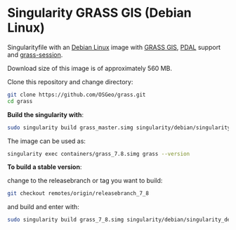 # Singularity GRASS GIS (Debian Linux)

Singularityfile with an [Debian Linux](https://www.debian.org/) image with
[GRASS GIS](https://grass.osgeo.org/), [PDAL](https://pdal.io) support and
[grass-session](https://github.com/zarch/grass-session/).

Download size of this image is of approximately 560 MB.

Clone this repository and change directory:

```bash
git clone https://github.com/OSGeo/grass.git
cd grass
```

__Build the singularity with__:

```bash
sudo singularity build grass_master.simg singularity/debian/singularity_debian
```

The image can be used as:

```bash
singularity exec containers/grass_7.8.simg grass --version
```

__To build a stable version__:

change to the releasebranch or tag you want to build:

```bash
git checkout remotes/origin/releasebranch_7_8
```

and build and enter with:

```bash
sudo singularity build grass_7_8.simg singularity/debian/singularity_debian
```
